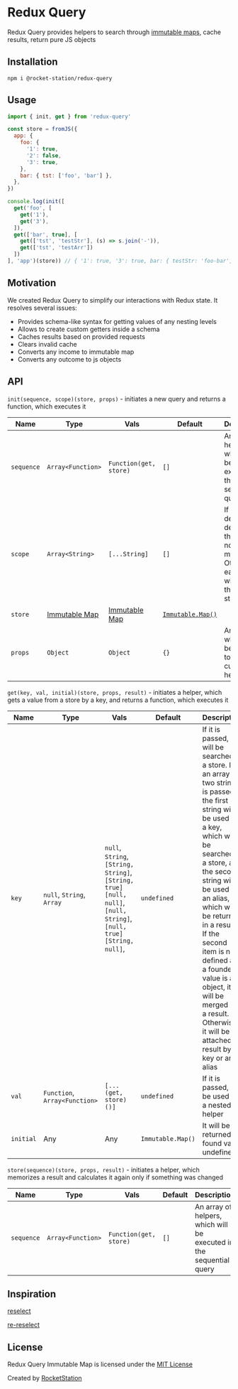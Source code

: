 # Redux Query

Redux Query provides helpers to search through [immutable maps](https://facebook.github.io/immutable-js/docs/#/Map), cache results, return pure JS objects

## Installation

```
npm i @rocket-station/redux-query
```

## Usage

```javascript
import { init, get } from 'redux-query'

const store = fromJS({
  app: {
    foo: {
      '1': true,
      '2': false,
      '3': true,
    },
    bar: { tst: ['foo', 'bar'] },
  },
})

console.log(init([
  get('foo', [
    get('1'),
    get('3'),
  ]),
  get(['bar', true], [
    get(['tst', 'testStr'], (s) => s.join('-')),
    get(['tst', 'testArr'])
  ])
], 'app')(store)) // ​​​​​​​​​​{ '1': true,​​​​​ '3': true,​​​​​ bar: { testStr: 'foo-bar', testArr: [ 'foo', 'bar' ] } }​​​​​
```

## Motivation

We created Redux Query to simplify our interactions with Redux state. It resolves several issues:

- Provides schema-like syntax for getting values of any nesting levels
- Allows to create custom getters inside a schema
- Caches results based on provided requests
- Clears invalid cache
- Converts any income to immutable map
- Converts any outcome to js objects

## API

`init(sequence, scope)(store, props)` - initiates a new query and returns a function, which executes it

| Name | Type | Vals | Default | Description |
| - | - | - | - | - |
| `sequence` | `Array<Function>` | `Function(get, store)` | `[]` | An array of helpers, which will be executed in the sequential query
| `scope` | `Array<String>` | `[...String]` | `[]` | If it is defined it determines the root node of the map. Otherwise, each query will process the whole store
| `store` | [Immutable Map](https://facebook.github.io/immutable-js/docs/#/Map) | [Immutable Map](https://facebook.github.io/immutable-js/docs/#/Map)| [`Immutable.Map()`](https://facebook.github.io/immutable-js/docs/#/Map) | |
| `props` | `Object` | `Object` | `{}` | An object, which will be passed to any custom helper |

`get(key, val, initial)(store, props, result)` - initiates a helper, which gets a value from a store by a key, and returns a function, which executes it

| Name | Type | Vals | Default | Description |
| - | - | - | - | - |
| `key` | `null`, `String`, `Array` | `null`, `String`, `[String, String]`, `[String, true]` `[null, null]`, `[null, String]`, `[null, true]` `[String, null]`, | `undefined` | If it is passed, it will be searched in a store. If an array of two strings is passed, the first string will be used as a key, which will be searched in a store, and the second string will be used as an alias, which will be returned in a result. If the second item is not defined and a founded value is an object, it will be merged into a result. Otherwise, it will be attached to result by a key or an alias |
| `val` | `Function`, `Array<Function>` | `[...(get, store)()]` | `undefined` | If it is passed, will be used as a nested helper |
| `initial` | Any | Any | `Immutable.Map()` | It will be returned, if found val is undefined |

`store(sequence)(store, props, result)` - initiates a helper, which memorizes a result and calculates it again only if something was changed

| Name | Type | Vals | Default | Description |
| - | - | - | - | - |
| `sequence` | `Array<Function>` | `Function(get, store)` | `[]` | An array of helpers, which will be executed in the sequential query


## Inspiration

[reselect](https://github.com/reactjs/reselect)

[re-reselect](https://github.com/toomuchdesign/re-reselect)

## License

Redux Query Immutable Map is licensed under the [MIT License](http://opensource.org/licenses/MIT)

Created by [RocketStation](http://rstation.io)


